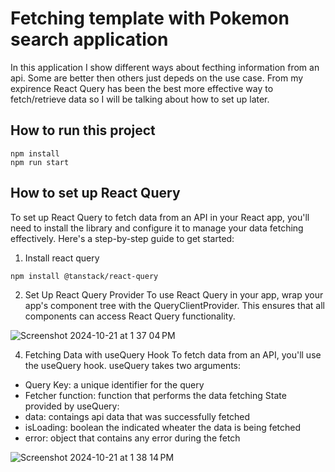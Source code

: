 # Fetching template with Pokemon search application

In this application I show different ways about fecthing information from an api. Some are better then others just depeds on the use case. From my expirence React Query has been the best more effective way to fetch/retrieve data so I will be talking about how to set up later.

## How to run this project

```
npm install
npm run start
```

## How to set up React Query

To set up React Query to fetch data from an API in your React app, you'll need to install the library and configure it to manage your data fetching effectively. Here's a step-by-step guide to get started:

1. Install react query
```
npm install @tanstack/react-query
```
2. Set Up React Query Provider
To use React Query in your app, wrap your app's component tree with the QueryClientProvider. This ensures that all components can access React Query functionality.

![Screenshot 2024-10-21 at 1 37 04 PM](https://github.com/user-attachments/assets/a963db2e-0fd3-4314-85bc-911cf4671ac3)

4. Fetching Data with useQuery Hook
To fetch data from an API, you'll use the useQuery hook.
useQuery takes two arguments:
* Query Key: a unique identifier for the query
* Fetcher function: function that performs the data fetching
State provided by useQuery:
* data: contaings api data that was successfully fetched
* isLoading: boolean the indicated wheater the data is being fetched
* error: object that contains any error during the fetch

![Screenshot 2024-10-21 at 1 38 14 PM](https://github.com/user-attachments/assets/f9b9f12c-f92c-4333-a3a2-0b4d9b11b997)
